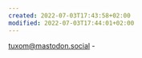 ```yaml
---
created: 2022-07-03T17:43:58+02:00
modified: 2022-07-03T17:44:01+02:00
---
```


tuxom@mastodon.social -
